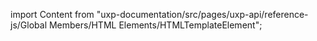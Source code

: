 
import Content from "uxp-documentation/src/pages/uxp-api/reference-js/Global Members/HTML Elements/HTMLTemplateElement";

<Content query="product=photoshop"/>
